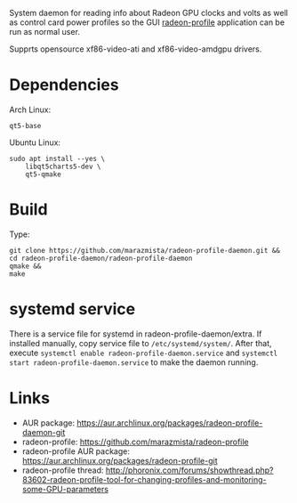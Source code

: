 System daemon for reading info about Radeon GPU clocks and volts as well as control card power profiles so the GUI [radeon-profile](https://github.com/marazmista/radeon-profile) application can be run as normal user.

Supprts opensource xf86-video-ati and  xf86-video-amdgpu drivers.

# Dependencies

Arch Linux:

`qt5-base`

Ubuntu Linux:

    sudo apt install --yes \
        libqt5charts5-dev \
        qt5-qmake

# Build

Type:

```
git clone https://github.com/marazmista/radeon-profile-daemon.git &&
cd radeon-profile-daemon/radeon-profile-daemon
qmake &&
make
``` 

# systemd service

There is a service file for systemd in radeon-profile-daemon/extra. If installed manually, copy service file to `/etc/systemd/system/`. After that, execute `systemctl enable radeon-profile-daemon.service` and `systemctl start radeon-profile-daemon.service` to make the daemon running.

# Links

* AUR package: https://aur.archlinux.org/packages/radeon-profile-daemon-git
* radeon-profile: https://github.com/marazmista/radeon-profile
* radeon-profile AUR package: https://aur.archlinux.org/packages/radeon-profile-git
* radeon-profile thread: http://phoronix.com/forums/showthread.php?83602-radeon-profile-tool-for-changing-profiles-and-monitoring-some-GPU-parameters
